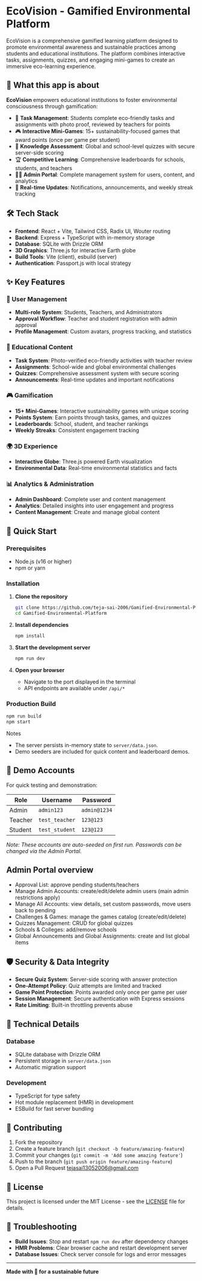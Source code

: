 # EcoVision - Gamified Environmental Platform

EcoVision is a comprehensive gamified learning platform designed to promote environmental awareness and sustainable practices among students and educational institutions. The platform combines interactive tasks, assignments, quizzes, and engaging mini-games to create an immersive eco-learning experience.

## 🌟 What this app is about

**EcoVision** empowers educational institutions to foster environmental consciousness through gamification:

- 🎯 **Task Management**: Students complete eco-friendly tasks and assignments with photo proof, reviewed by teachers for points
- 🎮 **Interactive Mini-Games**: 15+ sustainability-focused games that award points (once per game per student)
- 📝 **Knowledge Assessment**: Global and school-level quizzes with secure server-side scoring
- 🏆 **Competitive Learning**: Comprehensive leaderboards for schools, students, and teachers
- 👨‍💼 **Admin Portal**: Complete management system for users, content, and analytics
- 📱 **Real-time Updates**: Notifications, announcements, and weekly streak tracking

## 🛠️ Tech Stack

- **Frontend**: React + Vite, Tailwind CSS, Radix UI, Wouter routing
- **Backend**: Express + TypeScript with in-memory storage
- **Database**: SQLite with Drizzle ORM
- **3D Graphics**: Three.js for interactive Earth globe
- **Build Tools**: Vite (client), esbuild (server)
- **Authentication**: Passport.js with local strategy

## ✨ Key Features

### 👥 User Management
- **Multi-role System**: Students, Teachers, and Administrators
- **Approval Workflow**: Teacher and student registration with admin approval
- **Profile Management**: Custom avatars, progress tracking, and statistics

### 🎯 Educational Content
- **Task System**: Photo-verified eco-friendly activities with teacher review
- **Assignments**: School-wide and global environmental challenges
- **Quizzes**: Comprehensive assessment system with secure scoring
- **Announcements**: Real-time updates and important notifications

### 🎮 Gamification
- **15+ Mini-Games**: Interactive sustainability games with unique scoring
- **Points System**: Earn points through tasks, games, and quizzes
- **Leaderboards**: School, student, and teacher rankings
- **Weekly Streaks**: Consistent engagement tracking

### 🌍 3D Experience
- **Interactive Globe**: Three.js powered Earth visualization
- **Environmental Data**: Real-time environmental statistics and facts

### 📊 Analytics & Administration
- **Admin Dashboard**: Complete user and content management
- **Analytics**: Detailed insights into user engagement and progress
- **Content Management**: Create and manage global content

## 🚀 Quick Start

### Prerequisites
- Node.js (v16 or higher)
- npm or yarn

### Installation

1. **Clone the repository**
   ```bash
   git clone https://github.com/teja-sai-2006/Gamified-Environmental-Platform.git
   cd Gamified-Environmental-Platform
   ```

2. **Install dependencies**
   ```bash
   npm install
   ```

3. **Start the development server**
   ```bash
   npm run dev
   ```

4. **Open your browser**
   - Navigate to the port displayed in the terminal
   - API endpoints are available under `/api/*`

### Production Build

```bash
npm run build
npm start
```

Notes
- The server persists in-memory state to `server/data.json`.
- Demo seeders are included for quick content and leaderboard demos.

## 👤 Demo Accounts

For quick testing and demonstration:

| Role | Username | Password |
|------|----------|----------|
| Admin | `admin123` | `admin@1234` |
| Teacher | `test_teacher` | `123@123` |
| Student | `test_student` | `123@123` |

*Note: These accounts are auto-seeded on first run. Passwords can be changed via the Admin Portal.*

## Admin Portal overview
- Approval List: approve pending students/teachers
- Manage Admin Accounts: create/edit/delete admin users (main admin restrictions apply)
- Manage All Accounts: view details, set custom passwords, move users back to pending
- Challenges & Games: manage the games catalog (create/edit/delete)
- Quizzes Management: CRUD for global quizzes
- Schools & Colleges: add/remove schools
- Global Announcements and Global Assignments: create and list global items

## 🛡️ Security & Data Integrity

- **Secure Quiz System**: Server-side scoring with answer protection
- **One-Attempt Policy**: Quiz attempts are limited and tracked
- **Game Point Protection**: Points awarded only once per game per user
- **Session Management**: Secure authentication with Express sessions
- **Rate Limiting**: Built-in throttling prevents abuse

## 🔧 Technical Details

### Database
- SQLite database with Drizzle ORM
- Persistent storage in `server/data.json`
- Automatic migration support

### Development
- TypeScript for type safety
- Hot module replacement (HMR) in development
- ESBuild for fast server bundling

## 🤝 Contributing

1. Fork the repository
2. Create a feature branch (`git checkout -b feature/amazing-feature`)
3. Commit your changes (`git commit -m 'Add some amazing feature'`)
4. Push to the branch (`git push origin feature/amazing-feature`)
5. Open a Pull Request
    tejasai13052006@gmail.com

## 📄 License

This project is licensed under the MIT License - see the [LICENSE](LICENSE) file for details.

## 🐛 Troubleshooting

- **Build Issues**: Stop and restart `npm run dev` after dependency changes
- **HMR Problems**: Clear browser cache and restart development server
- **Database Issues**: Check server console for logs and error messages

---

**Made with 💚 for a sustainable future**

